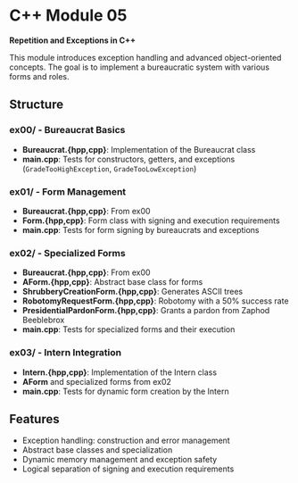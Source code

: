 # C++ Module 05

**Repetition and Exceptions in C++**

This module introduces exception handling and advanced object-oriented concepts. The goal is to implement a bureaucratic system with various forms and roles.

## Structure

### ex00/ - Bureaucrat Basics
- **Bureaucrat.{hpp,cpp}**: Implementation of the Bureaucrat class
- **main.cpp**: Tests for constructors, getters, and exceptions (`GradeTooHighException`, `GradeTooLowException`)

### ex01/ - Form Management
- **Bureaucrat.{hpp,cpp}**: From ex00
- **Form.{hpp,cpp}**: Form class with signing and execution requirements
- **main.cpp**: Tests for form signing by bureaucrats and exceptions

### ex02/ - Specialized Forms
- **Bureaucrat.{hpp,cpp}**: From ex00
- **AForm.{hpp,cpp}**: Abstract base class for forms
- **ShrubberyCreationForm.{hpp,cpp}**: Generates ASCII trees
- **RobotomyRequestForm.{hpp,cpp}**: Robotomy with a 50% success rate
- **PresidentialPardonForm.{hpp,cpp}**: Grants a pardon from Zaphod Beeblebrox
- **main.cpp**: Tests for specialized forms and their execution

### ex03/ - Intern Integration
- **Intern.{hpp,cpp}**: Implementation of the Intern class
- **AForm** and specialized forms from ex02
- **main.cpp**: Tests for dynamic form creation by the Intern

## Features

- Exception handling: construction and error management
- Abstract base classes and specialization
- Dynamic memory management and exception safety
- Logical separation of signing and execution requirements
